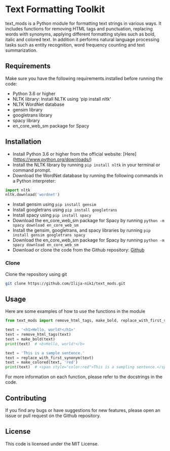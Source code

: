 # Text Formatting Toolkit

text_mods is a Python module for formatting text strings in various ways. It includes functions for removing HTML tags and punctuation, replacing words with synonyms, applying different formatting styles such as bold, italic and colored text. In addition it performs natural language processing tasks such as entity recognition, word frequency counting and text summarization.

## Requirements

Make sure you have the following requirements installed before running the code:

* Python 3.6 or higher
* NLTK library: Install NLTK using 'pip install nltk'
* NLTK WordNet database
* gensim library
* googletrans library
* spacy library
* en_core_web_sm package for Spacy

## Installation

* Install Python 3.6 or higher from the official website: [Here] (<https://www.python.org/downloads/>)
* Install the NLTK library by running ```pip install nltk``` in your terminal or command prompt.
* Download the WordNet database by running the following commands in a Python interpreter:

``` Python
import nltk
nltk.download('wordnet')
```

* Install gensim using ```pip install gensim```
* Install googletrans using ```pip install googletrans```
* Install spacy using ```pip install spacy```
* Download the en_core_web_sm package for Spacy by running ```python -m spacy download en_core_web_sm```
* Install the gensim, googletrans, and spacy libraries by running ```pip install gensim googletrans spacy```
* Download the en_core_web_sm package for Spacy by running ```python -m spacy download en_core_web_sm```
* Download or clone the code from the Github repository: [Github](<https://github.com/Ilija-nik1/text_mods>)

### Clone

Clone the repository using git

``` bash
git clone https://github.com/Ilija-nik1/text_mods.git
```

## Usage

Here are some examples of how to use the functions in the module

``` Python
from text_mods import remove_html_tags, make_bold, replace_with_first_synonym, make_colored

text = '<h1>Hello, world!</h1>'
text = remove_html_tags(text)
text = make_bold(text)
print(text)  # <b>Hello, world!</b>

text = 'This is a sample sentence.'
text = replace_with_first_synonym(text)
text = make_colored(text, 'red')
print(text)  # <span style="color:red">This is a sampling sentence.</span>
```

For more information on each function, please refer to the docstrings in the code.

## Contributing

If you find any bugs or have suggestions for new features, please open an issue or pull request on the Github repository.

## License

This code is licensed under the MIT License.

